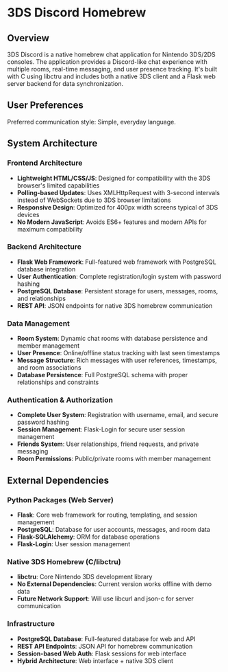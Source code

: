 # 3DS Discord Homebrew

## Overview

3DS Discord is a native homebrew chat application for Nintendo 3DS/2DS consoles. The application provides a Discord-like chat experience with multiple rooms, real-time messaging, and user presence tracking. It's built with C using libctru and includes both a native 3DS client and a Flask web server backend for data synchronization.

## User Preferences

Preferred communication style: Simple, everyday language.

## System Architecture

### Frontend Architecture
- **Lightweight HTML/CSS/JS**: Designed for compatibility with the 3DS browser's limited capabilities
- **Polling-based Updates**: Uses XMLHttpRequest with 3-second intervals instead of WebSockets due to 3DS browser limitations
- **Responsive Design**: Optimized for 400px width screens typical of 3DS devices
- **No Modern JavaScript**: Avoids ES6+ features and modern APIs for maximum compatibility

### Backend Architecture
- **Flask Web Framework**: Full-featured web framework with PostgreSQL database integration
- **User Authentication**: Complete registration/login system with password hashing
- **PostgreSQL Database**: Persistent storage for users, messages, rooms, and relationships
- **REST API**: JSON endpoints for native 3DS homebrew communication

### Data Management
- **Room System**: Dynamic chat rooms with database persistence and member management
- **User Presence**: Online/offline status tracking with last seen timestamps
- **Message Structure**: Rich messages with user references, timestamps, and room associations
- **Database Persistence**: Full PostgreSQL schema with proper relationships and constraints

### Authentication & Authorization
- **Complete User System**: Registration with username, email, and secure password hashing
- **Session Management**: Flask-Login for secure user session management
- **Friends System**: User relationships, friend requests, and private messaging
- **Room Permissions**: Public/private rooms with member management

## External Dependencies

### Python Packages (Web Server)
- **Flask**: Core web framework for routing, templating, and session management
- **PostgreSQL**: Database for user accounts, messages, and room data
- **Flask-SQLAlchemy**: ORM for database operations
- **Flask-Login**: User session management

### Native 3DS Homebrew (C/libctru)
- **libctru**: Core Nintendo 3DS development library
- **No External Dependencies**: Current version works offline with demo data
- **Future Network Support**: Will use libcurl and json-c for server communication

### Infrastructure
- **PostgreSQL Database**: Full-featured database for web and API
- **REST API Endpoints**: JSON API for homebrew communication
- **Session-based Web Auth**: Flask sessions for web interface
- **Hybrid Architecture**: Web interface + native 3DS client
